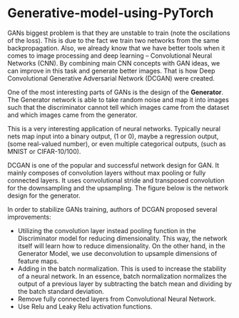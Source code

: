# Generative-model-using-PyTorch

GANs biggest problem is that they are unstable to train (note the oscilations of the loss). This is due to the fact we train two networks from the same backpropagation. Also, we already know that we have better tools when it comes to image processing and deep learning – Convolutional Neural Networks (CNN). By combining main CNN concepts with GAN ideas, we can improve in this task and generate better images. That is how Deep Convolutional Generative Adversarial Network (DCGAN) were created.

One of the most interesting parts of GANs is the design of the **Generator**. The Generator network is able to take random noise and map it into images such that the discriminator cannot tell which images came from the dataset and which images came from the generator.

This is a very interesting application of neural networks. Typically neural nets map input into a binary output, (1 or 0), maybe a regression output, (some real-valued number), or even multiple categorical outputs, (such as MNIST or CIFAR-10/100).

DCGAN is one of the popular and successful network design for GAN. It mainly composes of convolution layers without max pooling or fully connected layers. It uses convolutional stride and transposed convolution for the downsampling and the upsampling. The figure below is the network design for the generator.

In order to stabilize GANs training, authors of DCGAN proposed several improvements:

- Utilizing the convolution layer instead pooling function in the Discriminator model for reducing dimensionality. This way, the network itself will learn how to reduce dimensionality. On the other hand, in the Generator Model, we use deconvolution to upsample dimensions of feature maps.
- Adding in the batch normalization. This is used to increase the stability of a neural network. In an essence, batch normalization normalizes the output of a previous layer by subtracting the batch mean and dividing by the batch standard deviation.
- Remove fully connected layers from Convolutional Neural Network.
- Use Relu and Leaky Relu activation functions.
